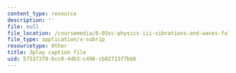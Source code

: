 ```yaml
---
content_type: resource
description: ''
file: null
file_location: /coursemedia/8-03sc-physics-iii-vibrations-and-waves-fall-2016/57537378bcc04db3c496cb82713f7bb6_kKIQ1h9UuA.srt
file_type: application/x-subrip
resourcetype: Other
title: 3play caption file
uid: 57537378-bcc0-4db3-c496-cb82713f7bb6
---
```

